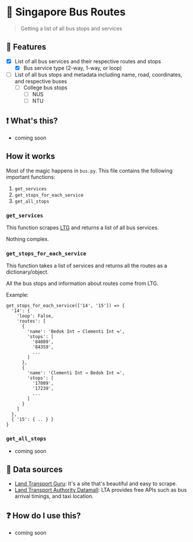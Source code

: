 # :bus: Singapore Bus Routes
> Getting a list of all bus stops and services

## :school_satchel: Features
- [x] List of all bus services and their respective routes and stops
  - [x] Bus service type (2-way, 1-way, or loop)
- [ ] List of all bus stops and metadata including name, road, coordinates, and respective buses
  - [ ] College bus stops
    - [ ] NUS
    - [ ] NTU

## :exclamation: What's this?
- coming soon

## How it works
Most of the magic happens in `bus.py`. This file contains the following important functions:

1. `get_services`
2. `get_stops_for_each_service`
3. `get_all_stops`

### `get_services`
This function scrapes [LTG](https://landtransportguru.net/bus/bus-services/) and returns a list of all bus services.

Nothing complex.

### `get_stops_for_each_service`
This function takes a list of services and returns all the routes as a dictionary/object.

All the bus stops and information about routes come from LTG.

Example:
```
get_stops_for_each_service(['14', '15']) => { 
  '14': { 
    'loop': False,
    'routes': [ 
      { 
        'name': 'Bedok Int → Clementi Int ⇋',
        'stops': [ 
          '84009',
          '84359',
          ...
        ]
      },
      { 
        'name': 'Clementi Int → Bedok Int ⇋',
        'stops': [ 
          '17009',
          '17239',
          ...
        ]
      }
    ]
  },
  { '15': { .. } }
}
```

### `get_all_stops`
- coming soon


## :bookmark_tabs: Data sources
- [Land Transport Guru](https://landtransportguru.net/): It's a site that's beautiful and easy to scrape.
- [Land Transport Authority Datamall](https://www.mytransport.sg/content/mytransport/home/dataMall.html): LTA provides free APIs such as bus arrival timings, and taxi location.

## :question: How do I use this?
- coming soon